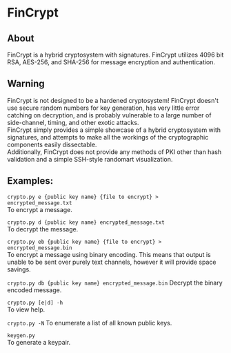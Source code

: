 # FinCrypt
## About
FinCrypt is a hybrid cryptosystem with signatures. FinCrypt utilizes 4096 bit RSA, AES-256, and SHA-256 for message encryption and authentication.

## Warning
FinCrypt is not designed to be a hardened cryptosystem! FinCrypt doesn't use secure random numbers for key generation, has very little error catching on decryption, and is probably vulnerable to a large number of side-channel, timing, and other exotic attacks.   
FinCrypt simply provides a simple showcase of a hybrid cryptosystem with signatures, and attempts to make all the workings of the cryptographic components easily dissectable.  
Additionally, FinCrypt does not provide any methods of PKI other than hash validation and a simple SSH-style randomart visualization.

## Examples:  
```crypto.py e {public key name} {file to encrypt} > encrypted_message.txt```  
 To encrypt a message.
  
```crypto.py d {public key name} encrypted_message.txt```  
To decrypt the message.

```crypto.py eb {public key name} {file to encrypt} > encrypted_message.bin```  
To encrypt a message using binary encoding. This means that output is unable to be sent over purely text channels, however it will provide space savings.

```crypto.py db {public key name} encrypted_message.bin```
Decrypt the binary encoded message.

```crypto.py [e|d] -h```  
To view help.

```crypto.py -N```
To enumerate a list of all known public keys.

```keygen.py```  
To generate a keypair.

